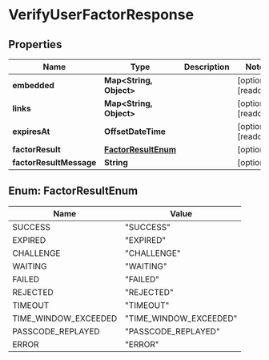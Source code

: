 

# VerifyUserFactorResponse


## Properties

| Name | Type | Description | Notes |
|------------ | ------------- | ------------- | -------------|
|**embedded** | **Map&lt;String, Object&gt;** |  |  [optional] [readonly] |
|**links** | **Map&lt;String, Object&gt;** |  |  [optional] [readonly] |
|**expiresAt** | **OffsetDateTime** |  |  [optional] [readonly] |
|**factorResult** | [**FactorResultEnum**](#FactorResultEnum) |  |  [optional] |
|**factorResultMessage** | **String** |  |  [optional] |



## Enum: FactorResultEnum

| Name | Value |
|---- | -----|
| SUCCESS | &quot;SUCCESS&quot; |
| EXPIRED | &quot;EXPIRED&quot; |
| CHALLENGE | &quot;CHALLENGE&quot; |
| WAITING | &quot;WAITING&quot; |
| FAILED | &quot;FAILED&quot; |
| REJECTED | &quot;REJECTED&quot; |
| TIMEOUT | &quot;TIMEOUT&quot; |
| TIME_WINDOW_EXCEEDED | &quot;TIME_WINDOW_EXCEEDED&quot; |
| PASSCODE_REPLAYED | &quot;PASSCODE_REPLAYED&quot; |
| ERROR | &quot;ERROR&quot; |



